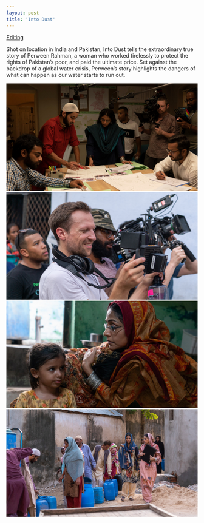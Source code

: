 ```yaml
---
layout: post
title: 'Into Dust'
---
```

[Editing]()

Shot on location in India and Pakistan, Into Dust tells the extraordinary true story of Perween Rahman, a woman who worked tirelessly to protect the rights of Pakistan’s poor, and paid the ultimate price. Set against the backdrop of a global water crisis, Perween’s story highlights the dangers of what can happen as our water starts to run out.

![](/assets/img/projects/into-dust/mangopir.jpg "Mapping the Hydrants")
![](/assets/img/projects/into-dust/orlando.jpg "Director on set")
![](/assets/img/projects/into-dust/perween-girl.jpg "perween")
![](/assets/img/projects/into-dust/water-queue.jpg "The Queue for Water")
